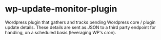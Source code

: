 # wp-update-monitor-plugin

Wordpress plugin that gathers and tracks pending Wordpress core / plugin update details. These details are sent as JSON to a third party endpoint for handling, on a scheduled basis (leveraging WP's cron).
